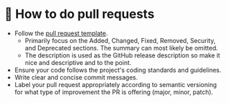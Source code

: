 # 🧪 How to do pull requests

- Follow the [pull request template](../pull_request_template.md).
    - Primarily focus on the Added, Changed, Fixed, Removed, Security, and Deprecated sections. The summary can most likely be omitted.
    - The description is used as the GitHub release description so make it nice and descriptive and to the point.
- Ensure your code follows the project's coding standards and guidelines.
- Write clear and concise commit messages.
- Label your pull request appropriately according to semantic versioning for what type of improvement the PR is offering (major, minor, patch).
